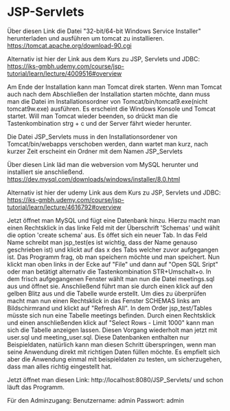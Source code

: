 # JSP-Servlets

Über diesen Link die Datei "32-bit/64-bit Windows Service Installer" herunterladen und ausführen um tomcat zu installieren.
https://tomcat.apache.org/download-90.cgi

Alternativ ist hier der Link aus dem Kurs zu JSP, Servlets und JDBC:
https://iks-gmbh.udemy.com/course/jsp-tutorial/learn/lecture/4009516#overview

Am Ende der Installation kann man Tomcat direk starten. Wenn man Tomcat auch nach dem Abschließen der Installation starten möchte, dann muss man die Datei im Installationsordner von Tomcat/bin/tomcat9.exe(nicht tomcat9w.exe) ausführen.
Es erscheint die Windows Konsole und Tomcat startet. Will man Tomcat wieder beenden, so drückt man die Tastenkombination strg + c und der Server fährt wieder herunter.

Die Datei JSP_Servlets muss in den Installationsordener von Tomcat/bin/webapps verschoben werden, dann wartet man kurz, nach kurzer Zeit erscheint ein Ordner mit dem Namen JSP_Servlets

Über diesen Link läd man die webversion vom MySQL herunter und installiert sie anschließend.
https://dev.mysql.com/downloads/windows/installer/8.0.html

Alternativ ist hier der udemy Link aus dem Kurs zu JSP, Servlets und JDBC:
https://iks-gmbh.udemy.com/course/jsp-tutorial/learn/lecture/4616792#overview

Jetzt öffnet man MySQL und fügt eine Datenbank hinzu. Hierzu macht man einen Rechtsklick in das linke Feld mit der Überschrift 'Schemas' und wählt die option 'create schema' aus. Es öffet sich ein neuer Tab. In das Feld Name schreibt man jsp_test(es ist wichtig, dass der Name genauso geschrieben ist) und klickt auf das x des Tabs welcher zuvor aufgegangen ist. Das Programm frag, ob man speichern möchte und man speichert.
Nun klickt man oben links in der Ecke auf "File" und dann auf "Open SQL Sript" oder man betätigt alternativ die Tastenkombination STR+Umschalt+o. In dem frisch aufgegangenen Fenster wählt man nun die Datei meetings.sql aus und öffnet sie. Anschließend führt man sie durch einen klick auf den gelben Blitz aus und die Tabelle wurde erstellt.
Um dies zu überprüfen macht man nun einen Rechtsklick in das Fenster SCHEMAS links am Bildschirmrand und klickt auf "Refresh All". In dem Order jsp_test/Tables müsste sich nun eine Tabelle meetings befinden. Durch einen Rechtsklick und einen anschließenden klick auf "Select Rows - Limit 1000" kann man sich die Tabelle anzeigen lassen.
Diesen Vorgang wiederholt man jetzt mit user.sql und meeting_user.sql.
Diese Datenbanken enthalten nur Beispieldaten, natürlich kann man diesen Schritt überspringen, wenn man seine Anwendung direkt mit richtigen Daten füllen möchte. Es empfielt sich aber die Anwendung einmal mit beispieldaten zu testen, um sicherzugehen, dass man alles richtig eingestellt hat.

Jetzt öffnet man diesen Link:
http://localhost:8080/JSP_Servlets/
und schon läuft das Programm.


Für den Adminzugang:
Benutzername: admin
Passwort: admin
